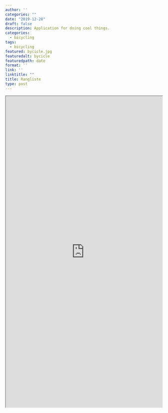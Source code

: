 ```yaml
---
author: ''
categories: ""
date: "2019-12-28"
draft: false
description: Application for doing cool things.
categories:
  - bicycling
tags:
  - bicycling
featured: bycicle.jpg
featuredalt: bycicle
featuredpath: date
format: ''
link: ''
linktitle: ""
title: Rangliste
type: post
---
```


<iframe width='100%' height='1000' src='https://marblo.shinyapps.io/RL_II/' allowfullscreen></iframe> 
